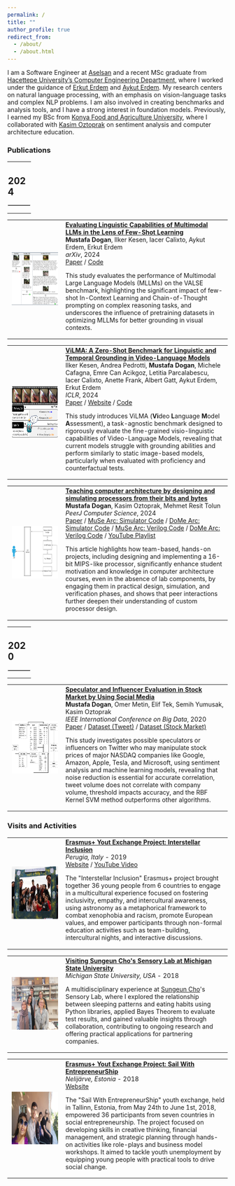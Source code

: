 ```yaml
---
permalink: /
title: ""
author_profile: true
redirect_from: 
  - /about/
  - /about.html
---
```


I am a Software Engineer at [Aselsan](https://www.aselsan.com/en) and a recent MSc graduate from [Hacettepe University’s Computer Engineering Department](https://cs.hacettepe.edu.tr/index.html), where I worked under the guidance of [Erkut Erdem](https://web.cs.hacettepe.edu.tr/~erkut/) and [Aykut Erdem](https://aykuterdem.github.io/). My research centers on natural language processing, with an emphasis on vision-language tasks and complex NLP problems. I am also involved in creating benchmarks and analysis tools, and I have a strong interest in foundation models. Previously, I earned my BSc from [Konya Food and Agriculture University](https://international.gidatarim.edu.tr/), where I collaborated with [Kasim Oztoprak](https://www.linkedin.com/in/kasim-oztoprak-b714bb190/?originalSubdomain=tr) on sentiment analysis and computer architecture education.

### **Publications**

<table style="width:100%;border:0;border-spacing:0;border-collapse:collapse;margin-right:auto;margin-left:auto;">
    <tr>
        <td style="padding:2.5%;width:100%;vertical-align:middle;border:0;">
            <h2 style="border-bottom:0px">2024</h2>
            <HR style="border-style:inset; border-width:1px;">
        </td>
    </tr>
</table>

<table style="border:0;border-spacing:0;border-collapse:collapse;">
    <tr>
        <td style="padding:10px;width:25%;vertical-align:middle;border:0;">
            <img src="images/icl_overview.png" alt="MLLM Evaluation Overview" width="160" height="120" style="border-style:none;">
        </td>
        <td style="width:75%;vertical-align:middle;border:0;">
            <a href="https://arxiv.org/abs/2407.12498">
                <span class="papertitle"><strong>Evaluating Linguistic Capabilities of Multimodal LLMs in the Lens of Few-Shot Learning</strong></span>
            </a>
            <br>
            <strong>Mustafa Dogan</strong>, Ilker Kesen, Iacer Calixto, Aykut Erdem, Erkut Erdem
            <br>
            <em>arXiv</em>, 2024
            <br>
            <a href="https://arxiv.org/abs/2407.12498">Paper</a>  
            / <a href="https://github.com/mustafaadogan/Few-Shot-MMLLM-Analysis">Code</a>
            <p>
                This study evaluates the performance of Multimodal Large Language Models (MLLMs) on the VALSE benchmark, highlighting the significant impact of few-shot In-Context Learning and Chain-of-Thought prompting on complex reasoning tasks, and underscores the influence of pretraining datasets in optimizing MLLMs for better grounding in visual contexts.
            </p>
        </td>
    </tr>
</table>

<table style="border:0;border-spacing:0;border-collapse:collapse;"> 
    <tr>
        <td style="padding:10px;width:25%;vertical-align:middle;border:0;">
            <img src="images/vilma.png" alt="ViLMA Benchmark Overview" width="160" height="120" style="border-style: none">
        </td>
        <td style="width:75%;vertical-align:middle;border:0;">
            <a href="https://cyberiada.github.io/ViLMA/" id="vilma">
                <span class="papertitle"><strong>ViLMA: A Zero-Shot Benchmark for Linguistic and Temporal Grounding in Video-Language Models</strong></span>
            </a>
        <br>
        Ilker Kesen, Andrea Pedrotti, <strong>Mustafa Dogan</strong>, Michele Cafagna, Emre Can Acikgoz, Letitia Parcalabescu, Iacer Calixto, Anette Frank, Albert Gatt, Aykut Erdem, Erkut Erdem
        <br>
        <em>ICLR</em>, 2024
        <br>
        <a href="https://arxiv.org/abs/2311.07022">Paper</a> 
        / <a href=" https://cyberiada.github.io/ViLMA/">Website</a> 
        / <a href="https://github.com/ilkerkesen/ViLMA">Code</a>
        <p>This study introduces ViLMA (<strong>Vi</strong>deo <strong>L</strong>anguage <strong>M</strong>odel <strong>A</strong>ssessment), a task-agnostic benchmark designed to rigorously evaluate the fine-grained visio-linguistic capabilities of Video-Language Models, revealing that current models struggle with grounding abilities and perform similarly to static image-based models, particularly when evaluated with proficiency and counterfactual tests.</p>
        </td>
    </tr>
</table>



<table style="border:0;border-spacing:0;border-collapse:collapse;">
    <tr>
        <td style="padding:10px;width:25%;vertical-align:middle;border:0;">
            <img src="images/cpu_overview.png" alt="Block-Diagram of a Simple CPU" width="160" height="120" style="border-style:none;">
        </td>
        <td style="width:75%;vertical-align:middle;border:0;">
            <a href="https://peerj.com/articles/cs-1818/">
                <span class="papertitle"><strong>Teaching computer architecture by designing and simulating processors from their bits and bytes</strong></span>
            </a>
            <br>
            <strong>Mustafa Dogan</strong>, Kasim Oztoprak, Mehmet Resit Tolun
            <br>
            <em>PeerJ Computer Science</em>, 2024
            <br>
            <a href="https://peerj.com/articles/cs-1818/">Paper</a>
            / <a href="https://github.com/SevcanDogramaci/Processor-Simulator">MuSe Arc: Simulator Code</a>
            / <a href="https://github.com/omer-metin/CPU16-Simulator">DoMe Arc: Simulator Code</a>
            / <a href="https://github.com/SevcanDogramaci/Processor-Verilog-Simulation">MuSe Arc: Verilog Code</a>
            / <a href="https://github.com/mustafaadogan/RISC16-Verilog">DoMe Arc: Verilog Code</a>
            / <a href="https://www.youtube.com/playlist?list=PL9PP7AO6lwHfsfOVjCUsG72CyZtLYKFtx">YouTube Playlist</a>  
            <p>
                This article highlights how team-based, hands-on projects, including designing and implementing a 16-bit MIPS-like processor, significantly enhance student motivation and knowledge in computer architecture courses, even in the absence of lab components, by engaging them in practical design, simulation, and verification phases, and shows that peer interactions further deepen their understanding of custom processor design.
            </p>
        </td>
    </tr>
</table>


<table style="width:100%;border:0;border-spacing:0;border-collapse:collapse;margin-right:auto;margin-left:auto;">
    <tr>
        <td style="padding:2.5%;width:100%;vertical-align:middle;border:0;">
            <h2  style="border-bottom:0px">2020</h2>
            <HR style="border-style:inset; border-width:1px;">
        </td>
    </tr>
</table>

<table style="border:0;border-spacing:0;border-collapse:collapse;">
    <tr>
        <td style="padding:10px;width:25%;vertical-align:middle;border:0;">
            <img src="images/stock_market_evaluation_overview.png" alt="Tweet Evaluation Overview" width="160" height="120" style="border-style:none;">
        </td>
        <td style="width:75%;vertical-align:middle;border:0;">
            <a href="https://ieeexplore.ieee.org/document/9378170">
                <span class="papertitle"><strong>Speculator and Influencer Evaluation in Stock Market by Using Social Media</strong></span>
            </a>
            <br>
            <strong>Mustafa Dogan</strong>, Omer Metin, Elif Tek, Semih Yumusak, Kasim Oztoprak
            <br>
            <em>IEEE International Conference on Big Data</em>, 2020
            <br>
            <a href="https://ieeexplore.ieee.org/document/9378170">Paper</a>  
            / <a href="https://www.kaggle.com/datasets/omermetinn/tweets-about-the-top-companies-from-2015-to-2020">Dataset (Tweet)</a> 
            / <a href="https://www.kaggle.com/datasets/omermetinn/values-of-top-nasdaq-copanies-from-2010-to-2020">Dataset (Stock Market)</a> 
            <p>
                This study investigates possible speculators or influencers on Twitter who may manipulate stock prices of major NASDAQ companies like Google, Amazon, Apple, Tesla, and Microsoft, using sentiment analysis and machine learning models, revealing that noise reduction is essential for accurate correlation, tweet volume does not correlate with company volume, threshold impacts accuracy, and the RBF Kernel SVM method outperforms other algorithms.
            </p>
        </td>
    </tr>
</table>

### **Visits and Activities**

<table style="border:0;border-spacing:0;border-collapse:collapse;">
    <tr>
        <td style="padding:10px;width:25%;vertical-align:middle;border:0;">
            <img src="images/interstellar_inclusion.jpg" width="160" height="120" style="border-style:none;">
        </td>
        <td style="width:75%;vertical-align:middle;border:0;">
            <a href="/talks/2019-10-13-italy.html">
                <span class="papertitle"><strong>Erasmus+ Yout Exchange Project: Interstellar Inclusion</strong></span>
            </a>
            <br>
            <em>Perugia, Italy</em> - 2019
            <br>
            <a href="https://associazionekora.it/2020/06/11/youth-exchange-about-inclusion-and-astronomy/">Website</a>  
            / <a href="https://youtu.be/AoApSIrVOvg">YouTube Video</a> 
            <p>
                The "Interstellar Inclusion" Erasmus+ project brought together 36 young people from 6 countries to engage in a multicultural experience focused on fostering inclusivity, empathy, and intercultural awareness, using astronomy as a metaphorical framework to combat xenophobia and racism, promote European values, and empower participants through non-formal education activities such as team-building, intercultural nights, and interactive discussions.
            </p>
        </td>
    </tr>
</table>

<table style="border:0;border-spacing:0;border-collapse:collapse;">
    <tr>
        <td style="padding:10px;width:25%;vertical-align:middle;border:0;">
            <img src="images/usa_msu.jpeg" width="160" height="120" style="border-style:none;">
        </td>
        <td style="width:75%;vertical-align:middle;border:0;">
            <a href="/talks/2018-08-15-usa.html">
                <span class="papertitle"><strong>Visiting Sungeun Cho's Sensory Lab at Michigan State University</strong></span>
            </a>
            <br>
            <em>Michigan State University, USA</em> - 2018
            <br>
            <p>
                A multidisciplinary experience at <a href="https://agriculture.auburn.edu/about/directory/faculty/sungeun-cho/">Sungeun Cho</a>'s Sensory Lab, where I explored the relationship between sleeping patterns and eating habits using Python libraries, applied Bayes Theorem to evaluate test results, and gained valuable insights through collaboration, contributing to ongoing research and offering practical applications for partnering companies.
            </p>
        </td>
    </tr>
</table>

<table style="border:0;border-spacing:0;border-collapse:collapse;">
    <tr>
        <td style="padding:10px;width:25%;vertical-align:middle;border:0;">
            <img src="images/estonia.jpeg" width="160" height="120" style="border-style:none;">
        </td>
        <td style="width:75%;vertical-align:middle;border:0;">
            <a href="/talks/2018-06-01-estonia.html">
                <span class="papertitle"><strong>Erasmus+ Yout Exchange Project: Sail With EntrepreneurShip</strong></span>
            </a>
            <br>
            <em>Nelijärve, Estonia</em> - 2018
            <br>
            <a href="https://erasmus-plus.ec.europa.eu/projects/search/details/2017-3-EE01-KA105-046776">Website</a>  
            <p>
                The "Sail With EntrepreneurShip" youth exchange, held in Tallinn, Estonia, from May 24th to June 1st, 2018, empowered 36 participants from seven countries in social entrepreneurship. The project focused on developing skills in creative thinking, financial management, and strategic planning through hands-on activities like role-plays and business model workshops. It aimed to tackle youth unemployment by equipping young people with practical tools to drive social change.
            </p>
        </td>
    </tr>
</table>
